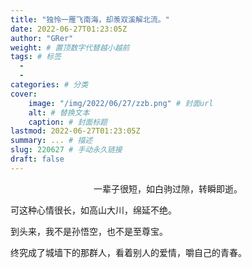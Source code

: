 ```yaml
---
title: "独怜一雁飞南海，却羡双溪解北流。"
date: 2022-06-27T01:23:05Z
author: "GRer"
weight: # 置顶数字代替越小越前
tags: # 标签
  - 
  - 
categories: # 分类
cover:
    image: "/img/2022/06/27/zzb.png" # 封面url
    alt: # 替换文本
    caption: # 封面标题
lastmod: 2022-06-27T01:23:05Z
summary: ... # 描述
slug: 220627 # 手动永久链接
draft: false
---
```

<p align="center">
一辈子很短，如白驹过隙，转瞬即逝。

可这种心情很长，如高山大川，绵延不绝。

到头来，我不是孙悟空，也不是至尊宝。

终究成了城墙下的那群人，看着别人的爱情，嚼自己的青春。
</p>